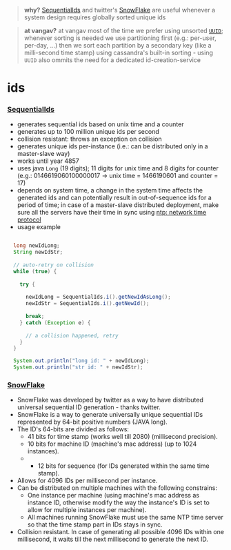 
> **why?** [SequentialIds](https://github.com/vangav/vos_backend/blob/master/src/com/vangav/backend/ids/SequentialIds.java) and twitter's [SnowFlake](https://github.com/vangav/vos_backend/blob/master/src/com/vangav/backend/ids/SnowFlake.java) are useful whenever a system design requires globally sorted unique ids

> **at vangav?** at vangav most of the time we prefer using unsorted [`UUID`](http://docs.oracle.com/javase/7/docs/api/java/util/UUID.html#randomUUID()); whenever sorting is needed we use partitioning first (e.g.: per-user, per-day, ...) then we sort each partition by a secondary key (like a milli-second time stamp) using cassandra's built-in sorting - using `UUID` also ommits the need for a dedicated id-creation-service

# ids

### [SequentialIds](https://github.com/vangav/vos_backend/blob/master/src/com/vangav/backend/ids/SequentialIds.java)

+ generates sequential ids based on unix time and a counter
+ generates up to 100 million unique ids per second
+ collision resistant: throws an exception on collision
+ generates unique ids per-instance (i.e.: can be distributed only in a master-slave way)
+ works until year 4857
+ uses java `Long` (19 digits); 11 digits for unix time and 8 digits for counter (e.g.: 0146619060100000017 -> unix time = 1466190601 and counter = 17)
+ depends on system time, a change in the system time affects the generated ids and can potentially result in out-of-sequence ids for a period of time; in case of a master-slave distributed deployment, make sure all the servers have their time in sync using [ntp: network time protocol](https://en.wikipedia.org/wiki/Network_Time_Protocol)
+ usage example

```java

  long newIdLong;
  String newIdStr;
  
  // auto-retry on collision
  while (true) {
  
    try {
      
      newIdLong = SequentialIds.i().getNewIdAsLong();
      newIdStr = SequentialIds.i().getNewId();
      
      break;
    } catch (Exception e) {
    
      // a collision happened, retry
    }
  }

  System.out.println("long id: " + newIdLong);
  System.out.println("str id: " + newIdStr);
```

### [SnowFlake](https://github.com/vangav/vos_backend/blob/master/src/com/vangav/backend/ids/SnowFlake.java)

+ SnowFlake was developed by twitter as a way to have distributed universal sequential ID generation - thanks twitter.
+ SnowFlake is a way to generate universally unique sequential IDs represented by 64-bit positive numbers (JAVA long).
+ The ID's 64-bits are divided as follows:
  + 41 bits for time stamp (works well till 2080) (millisecond precision).
  + 10 bits for machine ID (machine's mac address) (up to 1024 instances).
  + - 12 bits for sequence (for IDs generated within the same time stamp).
+ Allows for 4096 IDs per millisecond per instance.
+ Can be distributed on multiple machines with the following constrains:
  + One instance per machine (using machine's mac address as instance ID, otherwise modify the way the instance's ID is set to allow for multiple instances per machine).
  + All machines running SnowFlake must use the same NTP time server so that the time stamp part in IDs stays in sync.
+ Collision resistant. In case of generating all possible 4096 IDs within one millisecond, it waits till the next millisecond to generate the next ID.
